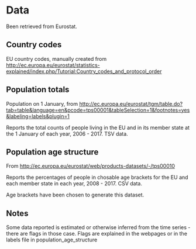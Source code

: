 # Data

Been retrieved from Eurostat.

## Country codes

EU country codes, manually created from http://ec.europa.eu/eurostat/statistics-explained/index.php/Tutorial:Country_codes_and_protocol_order

## Population totals

Population on 1 January, from http://ec.europa.eu/eurostat/tgm/table.do?tab=table&language=en&pcode=tps00001&tableSelection=1&footnotes=yes&labeling=labels&plugin=1

Reports the total counts of people living in the EU and in its member state at the 1 January of each year, 2006 - 2017. TSV data.

## Population age structure

From http://ec.europa.eu/eurostat/web/products-datasets/-/tps00010

Reports the percentages of people in chosable age brackets for the EU and each member state in each year, 2008 - 2017. CSV data.

Age brackets have been chosen to generate this dataset.

## Notes

Some data reported is estimated or otherwise inferred from the time series - there are flags in those case. Flags are explained in the webpages or in the labels file in population_age_structure
